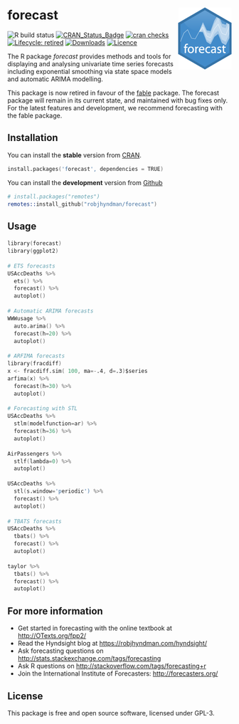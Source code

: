 forecast <img src="man/figures/logo.png" align="right" />
======================

![R build status](https://github.com/robjhyndman/forecast/workflows/R-CMD-check/badge.svg)
[![CRAN_Status_Badge](https://www.r-pkg.org/badges/version/forecast)](https://cran.r-project.org/package=forecast)
[![cran checks](https://cranchecks.info/badges/worst/forecast)](https://cran.r-project.org/web/checks/check_results_forecast.html)
[![Lifecycle: retired](https://img.shields.io/badge/lifecycle-retired-orange.svg)](https://lifecycle.r-lib.org/articles/stages.html#retired)
[![Downloads](https://cranlogs.r-pkg.org/badges/forecast)](https://cran.r-project.org/package=forecast)
[![Licence](https://img.shields.io/badge/licence-GPL--3-blue.svg)](https://www.gnu.org/licenses/gpl-3.0.en.html)

The R package *forecast* provides methods and tools for displaying and analysing univariate time series forecasts including exponential smoothing via state space models and automatic ARIMA modelling.

This package is now retired in favour of the [fable](http://fable.tidyverts.org/) package. The forecast package will remain in its current state, and maintained with bug fixes only. For the latest features and development, we recommend forecasting with the fable package.

## Installation
You can install the **stable** version from
[CRAN](https://cran.r-project.org/package=forecast).

```s
install.packages('forecast', dependencies = TRUE)
```

You can install the **development** version from
[Github](https://github.com/robjhyndman/forecast)

```s
# install.packages("remotes")
remotes::install_github("robjhyndman/forecast")
```

## Usage

```s
library(forecast)
library(ggplot2)

# ETS forecasts
USAccDeaths %>%
  ets() %>%
  forecast() %>%
  autoplot()

# Automatic ARIMA forecasts
WWWusage %>%
  auto.arima() %>%
  forecast(h=20) %>%
  autoplot()

# ARFIMA forecasts
library(fracdiff)
x <- fracdiff.sim( 100, ma=-.4, d=.3)$series
arfima(x) %>%
  forecast(h=30) %>%
  autoplot()

# Forecasting with STL
USAccDeaths %>%
  stlm(modelfunction=ar) %>%
  forecast(h=36) %>%
  autoplot()

AirPassengers %>%
  stlf(lambda=0) %>%
  autoplot()

USAccDeaths %>%
  stl(s.window='periodic') %>%
  forecast() %>%
  autoplot()

# TBATS forecasts
USAccDeaths %>%
  tbats() %>%
  forecast() %>%
  autoplot()

taylor %>%
  tbats() %>%
  forecast() %>%
  autoplot()
```

## For more information

  * Get started in forecasting with the online textbook at http://OTexts.org/fpp2/
  * Read the Hyndsight blog at https://robjhyndman.com/hyndsight/
  * Ask forecasting questions on http://stats.stackexchange.com/tags/forecasting
  * Ask R questions on http://stackoverflow.com/tags/forecasting+r
  * Join the International Institute of Forecasters: http://forecasters.org/

## License

This package is free and open source software, licensed under GPL-3.
